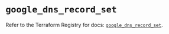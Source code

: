 # `google_dns_record_set`

Refer to the Terraform Registry for docs: [`google_dns_record_set`](https://registry.terraform.io/providers/hashicorp/google/6.38.0/docs/resources/dns_record_set).
